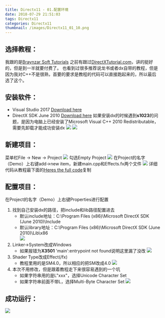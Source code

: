 ```yaml
---
title: Directx11 - 01.配置环境
date: 2018-07-29 21:51:03
tags: Directx11
categories: Directx11
thumbnail: /images/Directx11_01_10.png
---
```

## 选择教程：
我跟的是[Braynzar Soft Tutorials](https://www.braynzarsoft.net/viewtutorial/q16390-braynzar-soft-directx-11-tutorials)
之前有跟过[DirectXTutorial.com](http://www.directxtutorial.com/LessonList.aspx?listid=11)，讲的挺好的，但是到一半就要付费了。
也看到过很多推荐说龙书或者dx自带的教程，但是因为我对C++不是很熟，首要的要求是教程的代码可以直接跑起来的，所以最后选了这个。

## 安装软件：
- Visual Studio 2017 [Download here](https://visualstudio.microsoft.com/zh-hans/downloads/)
- DirectX SDK June 2010 [Download here](https://www.microsoft.com/en-us/download/details.aspx?id=6812)
如果安装dx的时候遇到**s1023**的问题，是因为电脑上已经安装了Microsoft Visual C++ 2010 Redistributable，需要先卸载才能成功安装dx
![](/images/Directx11_01_01.png)
![](/images/Directx11_01_02.png)

## 新建项目：
菜单栏File -> New -> Project
![](/images/Directx11_01_03.png)
勾选Empty Project
![](/images/Directx11_01_04.png)
在Project的名字（Demo）上右键add->new item，新建main.cpp和Effects.fx两个文件
![](/images/Directx11_01_05.png)
详细代码从教程最下面的[Heres the full code](https://www.braynzarsoft.net/viewtutorial/q16390-5-color)复制

## 配置项目：
在Project的名字（Demo）上右键Properties进行配置
1. 找到自己安装dx的路径，把include和lib路径配置进去
	- 默认include地址：C:\Program Files (x86)\Microsoft DirectX SDK (June 2010)\Include
	- 默认library地址：C:\Program Files (x86)\Microsoft DirectX SDK (June 2010)\Lib\x86 	
	![](/images/Directx11_01_06.png)
1. Linker->System改成Windows
	- 如果报错为**X3501** 'main':entrypoint not found说明这里漏了没改
	![](/images/Directx11_01_07.png)
1. Shader Type改成Effect(/fx)
	- 教程里用的是SM4.0，所以相应的把SM改成4.0
	![](/images/Directx11_01_08.png)
1. 本次不用修改，但是跟着教程走下来很容易遇到的一个坑
	- 如果字符串用的是L"xxx"，选择Unicode Character Set
	- 如果字符串前面不带L，选择Multi-Byte Character Set
	![](/images/Directx11_01_09.png)

## 成功运行：
![](/images/Directx11_01_10.png)
